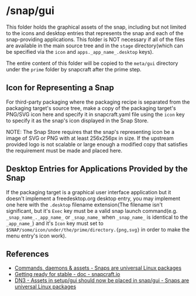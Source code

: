 # /snap/gui

This folder holds the graphical assets of the snap, including but not limited to the icons and desktop entries that represents the snap and each of the snap-providing applications.  This folder is NOT necessary if all of the files are available in the main source tree and in the `stage` directory(which can be specified via the `icon` and `apps._app_name_.desktop` keys).

The entire content of this folder will be copied to the `meta/gui` directory under the `prime` folder by snapcraft after the prime step.

## Icon for Representing a Snap

For third-party packaging where the packaging recipe is separated from the packaging target's source tree, make a copy of the packaging target's PNG/SVG icon here and specify it in snapcraft.yaml file using the `icon` key to specify it as the snap's icon displayed in the Snap Store.

NOTE: The Snap Store requires that the snap's representing icon be a image of SVG or PNG with at least 256x256px in size.  If the upstream provided logo is not scalable or large enough a modified copy that satisfies the requirement must be made and placed here.

## Desktop Entries for Applications Provided by the Snap

If the packaging target is a graphical user interface application but it doesn't implement a freedesktop.org desktop entry, you may implement one here with the `.desktop` filename extension(The filename isn't significant, but it's `Exec` key must be a valid snap launch command(e.g. `_snap_name_._app_name_` or `_snap_name_` when `_snap_name_` is identical to the `_app_name_`) and it's `Icon` key must set to `$SNAP/some/icon/under/the/prime/directory.{png,svg}` in order to make the menu entry's icon work).

## References

* [Commands, daemons & assets - Snaps are universal Linux packages](https://docs.snapcraft.io/build-snaps/metadata#fixed-assets)
* [Getting ready for stable - doc - snapcraft.io](https://forum.snapcraft.io/t/getting-ready-for-stable/4305)
* [DN3 - Assets in setup/gui should now be placed in snap/gui - Snaps are universal Linux packages](https://docs.snapcraft.io/deprecation-notices/dn3)
